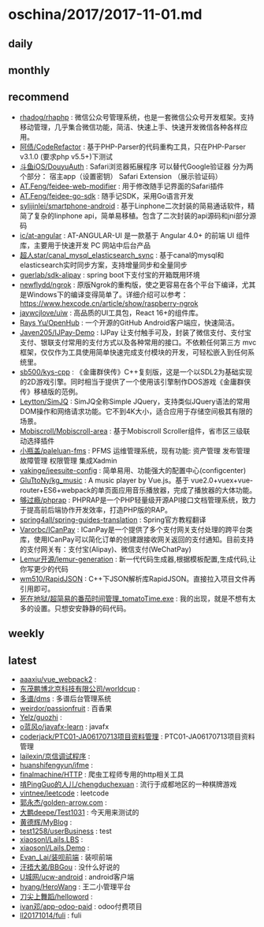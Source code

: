 # oschina/2017/2017-11-01.md



## daily



## monthly



## recommend

- [rhadog/rhaphp](http://git.oschina.net/ye-star/rhaphp) : 微信公众号管理系统，也是一套微信公众号开发框架。支持移动管理，几乎集合微信功能，简洁、快速上手、快速开发微信各种各样应用。
- [阿债/CodeRefactor](http://git.oschina.net/azhai/CodeRefactor) : 基于PHP-Parser的代码重构工具，只在PHP-Parser v3.1.0 (要求php v5.5+)下测试
- [斗鱼iOS/DouyuAuth](http://git.oschina.net/douyuios/DouyuAuth) : Safari浏览器拓展程序 可以替代Google验证器 分为两个部分： 宿主app（设置密钥） Safari Extension （展示验证码）
- [AT.Feng/feidee-web-modifier](http://git.oschina.net/athurg/feidee-web-modifier) : 用于修改随手记界面的Safari插件
- [AT.Feng/feidee-go-sdk](http://git.oschina.net/athurg/feidee-go-sdk) : 随手记SDK，采用Go语言开发
- [sylijinlei/smartphone-android](http://git.oschina.net/sylijinlei/smartphone-android) : 基于Linphone二次封装的简易通话软件，精简了复杂的linphone api，简单易移植。包含了二次封装的api源码和jni部分源码
- [ic/at-angular](http://git.oschina.net/icepoint1999/at-angular) : AT-ANGULAR-UI 是一款基于 Angular 4.0+ 的前端 UI 组件库，主要用于快速开发 PC 网站中后台产品
- [超人star/canal_mysql_elasticsearch_sync](http://git.oschina.net/starcwang/canal_mysql_elasticsearch_sync) : 基于canal的mysql和elasticsearch实时同步方案，支持增量同步和全量同步
- [guerlab/sdk-alipay](http://git.oschina.net/guerlab_net/sdk-alipay) : spring boot下支付宝的开箱既用环境
- [newflydd/ngrok](http://git.oschina.net/newflydd/ngrok) : 原版Ngrok的重构版，使之更容易在各个平台下编译，尤其是Windows下的编译变得简单了。详细介绍可以参考：https://www.hexcode.cn/article/show/raspberry-ngrok
- [jaywcjlove/uiw](http://git.oschina.net/JSLite/uiw) : 高品质的UI工具包，React 16+的组件库。
- [Rays Yu/OpenHub](http://git.oschina.net/thirtydegreesray/OpenHub) : 一个开源的GitHub Android客户端应，快速简洁。
- [Javen205/IJPay-Demo](http://git.oschina.net/javen205/IJPay-Demo) : IJPay 让支付触手可及，封装了微信支付、支付宝支付、银联支付常用的支付方式以及各种常用的接口。不依赖任何第三方 mvc 框架，仅仅作为工具使用简单快速完成支付模块的开发，可轻松嵌入到任何系统里。
- [sb500/kys-cpp](http://git.oschina.net/scarsty/kys-cpp) : 《金庸群侠传》C++复刻版，这是一个以SDL2为基础实现的2D游戏引擎。同时相当于提供了一个使用该引擎制作DOS游戏《金庸群侠传》移植版的范例。
- [Leytton/SimJQ](http://git.oschina.net/Leytton/SimJQ) : SimJQ全称Simple JQuery，支持类似JQuery语法的常用DOM操作和网络请求功能。它不到4K大小，适合应用于存储空间极其有限的场景。
- [Mobiscroll/Mobiscroll-area](http://git.oschina.net/cndj/Mobiscroll-area) : 基于Mobiscroll Scroller组件，省市区三级联动选择插件
- [小瓶盖/paleluan-fms](http://git.oschina.net/SmallMi/paleluan-fms) : PFMS 运维管理系统，现有功能: 资产管理 发布管理 故障管理 权限管理 集成Xadmin
- [vakinge/jeesuite-config](http://git.oschina.net/vakinge/jeesuite-config) : 简单易用、功能强大的配置中心(configcenter)
- [GluTtoNy/kg_music](http://git.oschina.net/cncgx/kg_music) : A music player by Vue.js。基于 vue2.0+vuex+vue-router+ES6+webpack的单页面应用音乐播放器，完成了播放器的大体功能。
- [够过瘾/phprap](http://git.oschina.net/gouguoyin/phprap) : PHPRAP是一个PHP轻量级开源API接口文档管理系统，致力于提高前后端协作开发效率，打造PHP版的RAP。
- [spring4all/spring-guides-translation](http://git.oschina.net/spring4all/spring-guides-translation) : Spring官方教程翻译
- [Varorbc/ICanPay](http://git.oschina.net/varorbc/ICanPay) : ICanPay是一个提供了多个支付网关支付处理的跨平台类库，使用ICanPay可以简化订单的创建跟接收网关返回的支付通知。目前支持的支付网关有：支付宝(Alipay)、微信支付(WeChatPay)
- [Lemur开源/lemur-generation](http://git.oschina.net/lemur/lemur-generation) : 新一代代码生成器,根据模板配置,生成代码,让你写更少的代码
- [wm510/RapidJSON](http://git.oschina.net/wm510/RapidJSON) : C++下JSON解析库RapidJSON。直接拉入项目文件再引用即可。
- [死在地狱/超简易的番茄时间管理_tomatoTime.exe](http://git.oschina.net/die_in_hell/ChaoJianYiDeFanQieShiJianGuanLi) : 我的出现，就是不想有太多的设置。只想安安静静的码代码。


## weekly



## latest

- [aaaxiu/vue_webpack2](http://git.oschina.net/aaaxiu/vue_webpack2) : 
- [东茂鹏博北京科技有限公司/worldcup](http://git.oschina.net/dmpb/worldcup) : 
- [多谱/dms](http://git.oschina.net/dscore/dms) : 多谱后台管理系统
- [weirdor/passionfruit](http://git.oschina.net/weirdor/passionfruit) : 百香果
- [Yelz/guozhi](http://git.oschina.net/qyzyh/guozhi) : 
- [o蓝风o/javafx-learn](http://git.oschina.net/hsp1003/javafx-learn) : javafx
- [coderjack/PTC01-JA06170713项目资料管理](http://git.oschina.net/coderjack/PTC01-JA06170713XiangMuZiLiaoGuanLi) : PTC01-JA06170713项目资料管理
- [lailexin/京信调试程序](http://git.oschina.net/lailexin/ComboDebuger) : 
- [huanshifengyun/ifme](http://git.oschina.net/2525215/ifme) : 
- [finalmachine/HTTP](http://git.oschina.net/finalmachine/http) : 爬虫工程师专用的http相关工具
- [啃PingGuo的人儿/chengduchexuan](http://git.oschina.net/qianggegege/chengduchexuan) : 流行于成都地区的一种棋牌游戏
- [vintnee/leetcode](http://git.oschina.net/vintNee/leetcode) : leetcode
- [郭永杰/golden-arrow.com](http://git.oschina.net/briefguo/golden-arrow-com) : 
- [大鹏deepe/Test1031](http://git.oschina.net/deepe/Test1031) : 今天用来测试的
- [黄德辉/MyBlog](http://git.oschina.net/huangdehui/MyBlog) : 
- [test1258/userBusiness](http://git.oschina.net/test1258/userBusiness) : test
- [xiaosonl/Lails.LBS](http://git.oschina.net/xiaosonl/Lails.LBS) : 
- [xiaosonl/Lails.Demo](http://git.oschina.net/xiaosonl/Lails.Demo) : 
- [Evan_Lai/装呗前端](http://git.oschina.net/GzEvan/zbqd) : 装呗前端
- [汗捂大弟/BBGou](http://git.oschina.net/sunqsjason/bbgou) : 没什么好说的
- [U城网/ucw-android](http://git.oschina.net/uchengwang2017/android) : android客户端
- [hyang/HeroWang](http://git.oschina.net/huayangyh/herowang) : 王二小管理平台
- [刀尖上舞蹈/helloword](http://git.oschina.net/wcy120/helloword) : 
- [ivan邓/app-odoo-paid](http://git.oschina.net/guohuadeng/app-odoo-paid) : odoo付费项目
- [ll20171014/fuli](http://git.oschina.net/ll20171014/fuli) : fuli